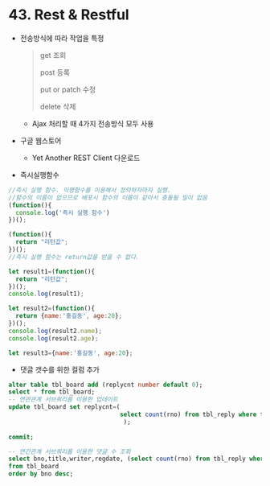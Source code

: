 # 43. Rest & Restful

- 전송방식에 따라 작업을 특정

  > get 조회
  >
  > post 등록
  >
  > put or patch 수정
  >
  > delete 삭제

  - Ajax 처리할 때 4가지 전송방식 모두 사용



- 구글 웹스토어
  - Yet Another REST Client 다운로드



- 즉시실행함수

```javascript
//즉시 실행 함수. 익명함수를 이용해서 정의하자마자 실행.
//함수의 이름이 없으므로 배포시 함수의 이름이 같아서 충돌될 일이 없음
(function(){
  console.log('즉시 실행 함수')
})();

(function(){
  return "리턴값";
})();
//즉시 실행 함수는 return값을 받을 수 없다.

let result1=(function(){
  return "리턴값";
})();
console.log(result1);

let result2=(function(){
  return {name:'홍길동', age:20};
})();
console.log(result2.name);
console.log(result2.age);

let result3={name:'홍길동', age:20};
```



- 댓글 갯수를 위한 컬럼 추가

```sql
alter table tbl_board add (replycnt number default 0);
select * from tbl_board;
-- 연관관계 서브쿼리를 이용한 업데이트
update tbl_board set replycnt=(
                               select count(rno) from tbl_reply where tbl_reply.bno=tbl_board.bno 
                                );
                                
commit;

-- 연간관계 서브쿼리를 이용한 댓글 수 조회
select bno,title,writer,regdate, (select count(rno) from tbl_reply where tbl_reply.bno=tbl_board.bno) as replycnt
from tbl_board
order by bno desc;
```

